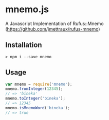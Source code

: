 mnemo.js
========

A Javascript Implementation of Rufus::Mnemo (https://github.com/jmettraux/rufus-mnemo)

Installation
------------
```
> npm i --save mnemo
```

Usage
-----

```javascript
var mnemo = require('mnemo');
mnemo.fromInteger(12345);
// => 'bineka'
mnemo.toInteger('bineka');
// => 12345
mnemo.isMnemoWord('bineka');
// => true
```
